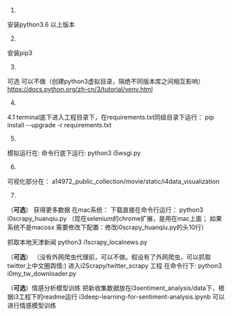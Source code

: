 1.
安装python3.6 以上版本

2. 
安装pip3 

3.
可选  可以不做（创建python3虚拟目录，隔绝不同版本库之间相互影响）
https://docs.python.org/zh-cn/3/tutorial/venv.html

4.
4.1
terminal底下进入工程目录下，在requirements.txt同级目录下运行：
pip install --upgrade -r requirements.txt

5.
模拟运行在:
命令行底下运行: python3 i5wsgi.py

6.
可视化部分在：
a14972_public_collection/movie/static/i4data_visualization

7.
（**可选**）
获得更多数据
在mac系统：
下载直接在命令行运行：
python3 i0scrapy_huanqiu.py
（现在selenium的chrome扩展，是用在mac上面；
如果系统不是macosx 需要修改下配置：修改i0scrapy_huanqiu.py的头10行）

抓取本地天津新闻
python3  i1scrapy_localnews.py

（**可选**）
（没有外网爬虫代理前，可以不做。假设有了外网爬虫，可以抓取twitter上中文圈舆情:)
进入i2Scrapy/twitter_scrapy 工程 在命令行下: python3 i0my_tw_downloader.py

（**可选**）情感分析模型训练
把新收集数据放在i3sentiment_analysis/data下，根据i3工程下的readme运行
i3deep-learning-for-sentiment-analysis.ipynb 可以进行情感模型训练


